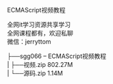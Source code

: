 ECMAScript视频教程

全网it学习资源共享学习<br>全网课程都有，欢迎私聊<br>微信：jerryttom<br>

├──sgg066 – ECMAScript视频教程<br> | ├──视频.zip 802.27M<br> | └──源码.zip 1.14M